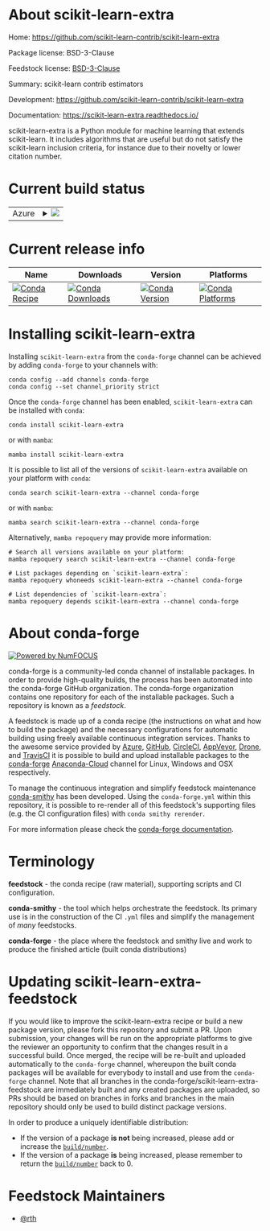 About scikit-learn-extra
========================

Home: https://github.com/scikit-learn-contrib/scikit-learn-extra

Package license: BSD-3-Clause

Feedstock license: [BSD-3-Clause](https://github.com/conda-forge/scikit-learn-extra-feedstock/blob/main/LICENSE.txt)

Summary: scikit-learn contrib estimators

Development: https://github.com/scikit-learn-contrib/scikit-learn-extra

Documentation: https://scikit-learn-extra.readthedocs.io/

scikit-learn-extra is a Python module for machine learning that extends
scikit-learn. It includes algorithms that are useful but do not satisfy
the scikit-learn inclusion criteria, for instance due to their novelty or
lower citation number.


Current build status
====================


<table>
    
  <tr>
    <td>Azure</td>
    <td>
      <details>
        <summary>
          <a href="https://dev.azure.com/conda-forge/feedstock-builds/_build/latest?definitionId=9393&branchName=main">
            <img src="https://dev.azure.com/conda-forge/feedstock-builds/_apis/build/status/scikit-learn-extra-feedstock?branchName=main">
          </a>
        </summary>
        <table>
          <thead><tr><th>Variant</th><th>Status</th></tr></thead>
          <tbody><tr>
              <td>linux_64_numpy1.20python3.8.____cpython</td>
              <td>
                <a href="https://dev.azure.com/conda-forge/feedstock-builds/_build/latest?definitionId=9393&branchName=main">
                  <img src="https://dev.azure.com/conda-forge/feedstock-builds/_apis/build/status/scikit-learn-extra-feedstock?branchName=main&jobName=linux&configuration=linux_64_numpy1.20python3.8.____cpython" alt="variant">
                </a>
              </td>
            </tr><tr>
              <td>linux_64_numpy1.20python3.9.____cpython</td>
              <td>
                <a href="https://dev.azure.com/conda-forge/feedstock-builds/_build/latest?definitionId=9393&branchName=main">
                  <img src="https://dev.azure.com/conda-forge/feedstock-builds/_apis/build/status/scikit-learn-extra-feedstock?branchName=main&jobName=linux&configuration=linux_64_numpy1.20python3.9.____cpython" alt="variant">
                </a>
              </td>
            </tr><tr>
              <td>linux_64_numpy1.21python3.10.____cpython</td>
              <td>
                <a href="https://dev.azure.com/conda-forge/feedstock-builds/_build/latest?definitionId=9393&branchName=main">
                  <img src="https://dev.azure.com/conda-forge/feedstock-builds/_apis/build/status/scikit-learn-extra-feedstock?branchName=main&jobName=linux&configuration=linux_64_numpy1.21python3.10.____cpython" alt="variant">
                </a>
              </td>
            </tr><tr>
              <td>linux_64_numpy1.23python3.11.____cpython</td>
              <td>
                <a href="https://dev.azure.com/conda-forge/feedstock-builds/_build/latest?definitionId=9393&branchName=main">
                  <img src="https://dev.azure.com/conda-forge/feedstock-builds/_apis/build/status/scikit-learn-extra-feedstock?branchName=main&jobName=linux&configuration=linux_64_numpy1.23python3.11.____cpython" alt="variant">
                </a>
              </td>
            </tr><tr>
              <td>osx_64_numpy1.20python3.8.____cpython</td>
              <td>
                <a href="https://dev.azure.com/conda-forge/feedstock-builds/_build/latest?definitionId=9393&branchName=main">
                  <img src="https://dev.azure.com/conda-forge/feedstock-builds/_apis/build/status/scikit-learn-extra-feedstock?branchName=main&jobName=osx&configuration=osx_64_numpy1.20python3.8.____cpython" alt="variant">
                </a>
              </td>
            </tr><tr>
              <td>osx_64_numpy1.20python3.9.____cpython</td>
              <td>
                <a href="https://dev.azure.com/conda-forge/feedstock-builds/_build/latest?definitionId=9393&branchName=main">
                  <img src="https://dev.azure.com/conda-forge/feedstock-builds/_apis/build/status/scikit-learn-extra-feedstock?branchName=main&jobName=osx&configuration=osx_64_numpy1.20python3.9.____cpython" alt="variant">
                </a>
              </td>
            </tr><tr>
              <td>osx_64_numpy1.21python3.10.____cpython</td>
              <td>
                <a href="https://dev.azure.com/conda-forge/feedstock-builds/_build/latest?definitionId=9393&branchName=main">
                  <img src="https://dev.azure.com/conda-forge/feedstock-builds/_apis/build/status/scikit-learn-extra-feedstock?branchName=main&jobName=osx&configuration=osx_64_numpy1.21python3.10.____cpython" alt="variant">
                </a>
              </td>
            </tr><tr>
              <td>osx_64_numpy1.23python3.11.____cpython</td>
              <td>
                <a href="https://dev.azure.com/conda-forge/feedstock-builds/_build/latest?definitionId=9393&branchName=main">
                  <img src="https://dev.azure.com/conda-forge/feedstock-builds/_apis/build/status/scikit-learn-extra-feedstock?branchName=main&jobName=osx&configuration=osx_64_numpy1.23python3.11.____cpython" alt="variant">
                </a>
              </td>
            </tr><tr>
              <td>win_64_numpy1.20python3.8.____cpython</td>
              <td>
                <a href="https://dev.azure.com/conda-forge/feedstock-builds/_build/latest?definitionId=9393&branchName=main">
                  <img src="https://dev.azure.com/conda-forge/feedstock-builds/_apis/build/status/scikit-learn-extra-feedstock?branchName=main&jobName=win&configuration=win_64_numpy1.20python3.8.____cpython" alt="variant">
                </a>
              </td>
            </tr><tr>
              <td>win_64_numpy1.20python3.9.____cpython</td>
              <td>
                <a href="https://dev.azure.com/conda-forge/feedstock-builds/_build/latest?definitionId=9393&branchName=main">
                  <img src="https://dev.azure.com/conda-forge/feedstock-builds/_apis/build/status/scikit-learn-extra-feedstock?branchName=main&jobName=win&configuration=win_64_numpy1.20python3.9.____cpython" alt="variant">
                </a>
              </td>
            </tr><tr>
              <td>win_64_numpy1.21python3.10.____cpython</td>
              <td>
                <a href="https://dev.azure.com/conda-forge/feedstock-builds/_build/latest?definitionId=9393&branchName=main">
                  <img src="https://dev.azure.com/conda-forge/feedstock-builds/_apis/build/status/scikit-learn-extra-feedstock?branchName=main&jobName=win&configuration=win_64_numpy1.21python3.10.____cpython" alt="variant">
                </a>
              </td>
            </tr><tr>
              <td>win_64_numpy1.23python3.11.____cpython</td>
              <td>
                <a href="https://dev.azure.com/conda-forge/feedstock-builds/_build/latest?definitionId=9393&branchName=main">
                  <img src="https://dev.azure.com/conda-forge/feedstock-builds/_apis/build/status/scikit-learn-extra-feedstock?branchName=main&jobName=win&configuration=win_64_numpy1.23python3.11.____cpython" alt="variant">
                </a>
              </td>
            </tr>
          </tbody>
        </table>
      </details>
    </td>
  </tr>
</table>

Current release info
====================

| Name | Downloads | Version | Platforms |
| --- | --- | --- | --- |
| [![Conda Recipe](https://img.shields.io/badge/recipe-scikit--learn--extra-green.svg)](https://anaconda.org/conda-forge/scikit-learn-extra) | [![Conda Downloads](https://img.shields.io/conda/dn/conda-forge/scikit-learn-extra.svg)](https://anaconda.org/conda-forge/scikit-learn-extra) | [![Conda Version](https://img.shields.io/conda/vn/conda-forge/scikit-learn-extra.svg)](https://anaconda.org/conda-forge/scikit-learn-extra) | [![Conda Platforms](https://img.shields.io/conda/pn/conda-forge/scikit-learn-extra.svg)](https://anaconda.org/conda-forge/scikit-learn-extra) |

Installing scikit-learn-extra
=============================

Installing `scikit-learn-extra` from the `conda-forge` channel can be achieved by adding `conda-forge` to your channels with:

```
conda config --add channels conda-forge
conda config --set channel_priority strict
```

Once the `conda-forge` channel has been enabled, `scikit-learn-extra` can be installed with `conda`:

```
conda install scikit-learn-extra
```

or with `mamba`:

```
mamba install scikit-learn-extra
```

It is possible to list all of the versions of `scikit-learn-extra` available on your platform with `conda`:

```
conda search scikit-learn-extra --channel conda-forge
```

or with `mamba`:

```
mamba search scikit-learn-extra --channel conda-forge
```

Alternatively, `mamba repoquery` may provide more information:

```
# Search all versions available on your platform:
mamba repoquery search scikit-learn-extra --channel conda-forge

# List packages depending on `scikit-learn-extra`:
mamba repoquery whoneeds scikit-learn-extra --channel conda-forge

# List dependencies of `scikit-learn-extra`:
mamba repoquery depends scikit-learn-extra --channel conda-forge
```


About conda-forge
=================

[![Powered by
NumFOCUS](https://img.shields.io/badge/powered%20by-NumFOCUS-orange.svg?style=flat&colorA=E1523D&colorB=007D8A)](https://numfocus.org)

conda-forge is a community-led conda channel of installable packages.
In order to provide high-quality builds, the process has been automated into the
conda-forge GitHub organization. The conda-forge organization contains one repository
for each of the installable packages. Such a repository is known as a *feedstock*.

A feedstock is made up of a conda recipe (the instructions on what and how to build
the package) and the necessary configurations for automatic building using freely
available continuous integration services. Thanks to the awesome service provided by
[Azure](https://azure.microsoft.com/en-us/services/devops/), [GitHub](https://github.com/),
[CircleCI](https://circleci.com/), [AppVeyor](https://www.appveyor.com/),
[Drone](https://cloud.drone.io/welcome), and [TravisCI](https://travis-ci.com/)
it is possible to build and upload installable packages to the
[conda-forge](https://anaconda.org/conda-forge) [Anaconda-Cloud](https://anaconda.org/)
channel for Linux, Windows and OSX respectively.

To manage the continuous integration and simplify feedstock maintenance
[conda-smithy](https://github.com/conda-forge/conda-smithy) has been developed.
Using the ``conda-forge.yml`` within this repository, it is possible to re-render all of
this feedstock's supporting files (e.g. the CI configuration files) with ``conda smithy rerender``.

For more information please check the [conda-forge documentation](https://conda-forge.org/docs/).

Terminology
===========

**feedstock** - the conda recipe (raw material), supporting scripts and CI configuration.

**conda-smithy** - the tool which helps orchestrate the feedstock.
                   Its primary use is in the construction of the CI ``.yml`` files
                   and simplify the management of *many* feedstocks.

**conda-forge** - the place where the feedstock and smithy live and work to
                  produce the finished article (built conda distributions)


Updating scikit-learn-extra-feedstock
=====================================

If you would like to improve the scikit-learn-extra recipe or build a new
package version, please fork this repository and submit a PR. Upon submission,
your changes will be run on the appropriate platforms to give the reviewer an
opportunity to confirm that the changes result in a successful build. Once
merged, the recipe will be re-built and uploaded automatically to the
`conda-forge` channel, whereupon the built conda packages will be available for
everybody to install and use from the `conda-forge` channel.
Note that all branches in the conda-forge/scikit-learn-extra-feedstock are
immediately built and any created packages are uploaded, so PRs should be based
on branches in forks and branches in the main repository should only be used to
build distinct package versions.

In order to produce a uniquely identifiable distribution:
 * If the version of a package **is not** being increased, please add or increase
   the [``build/number``](https://docs.conda.io/projects/conda-build/en/latest/resources/define-metadata.html#build-number-and-string).
 * If the version of a package **is** being increased, please remember to return
   the [``build/number``](https://docs.conda.io/projects/conda-build/en/latest/resources/define-metadata.html#build-number-and-string)
   back to 0.

Feedstock Maintainers
=====================

* [@rth](https://github.com/rth/)

